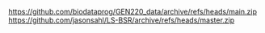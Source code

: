 https://github.com/biodataprog/GEN220_data/archive/refs/heads/main.zip
https://github.com/jasonsahl/LS-BSR/archive/refs/heads/master.zip
